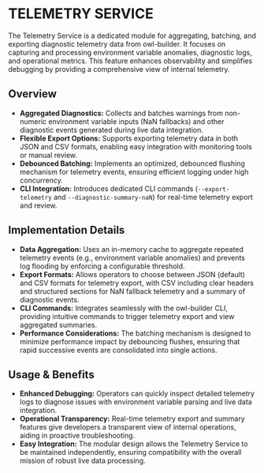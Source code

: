 # TELEMETRY SERVICE

The Telemetry Service is a dedicated module for aggregating, batching, and exporting diagnostic telemetry data from owl-builder. It focuses on capturing and processing environment variable anomalies, diagnostic logs, and operational metrics. This feature enhances observability and simplifies debugging by providing a comprehensive view of internal telemetry.

## Overview

- **Aggregated Diagnostics:** Collects and batches warnings from non-numeric environment variable inputs (NaN fallbacks) and other diagnostic events generated during live data integration.
- **Flexible Export Options:** Supports exporting telemetry data in both JSON and CSV formats, enabling easy integration with monitoring tools or manual review.
- **Debounced Batching:** Implements an optimized, debounced flushing mechanism for telemetry events, ensuring efficient logging under high concurrency.
- **CLI Integration:** Introduces dedicated CLI commands (`--export-telemetry` and `--diagnostic-summary-naN`) for real-time telemetry export and review.

## Implementation Details

- **Data Aggregation:** Uses an in-memory cache to aggregate repeated telemetry events (e.g., environment variable anomalies) and prevents log flooding by enforcing a configurable threshold.
- **Export Formats:** Allows operators to choose between JSON (default) and CSV formats for telemetry export, with CSV including clear headers and structured sections for NaN fallback telemetry and a summary of diagnostic events.
- **CLI Commands:** Integrates seamlessly with the owl-builder CLI, providing intuitive commands to trigger telemetry export and view aggregated summaries.
- **Performance Considerations:** The batching mechanism is designed to minimize performance impact by debouncing flushes, ensuring that rapid successive events are consolidated into single actions.

## Usage & Benefits

- **Enhanced Debugging:** Operators can quickly inspect detailed telemetry logs to diagnose issues with environment variable parsing and live data integration.
- **Operational Transparency:** Real-time telemetry export and summary features give developers a transparent view of internal operations, aiding in proactive troubleshooting.
- **Easy Integration:** The modular design allows the Telemetry Service to be maintained independently, ensuring compatibility with the overall mission of robust live data processing.
